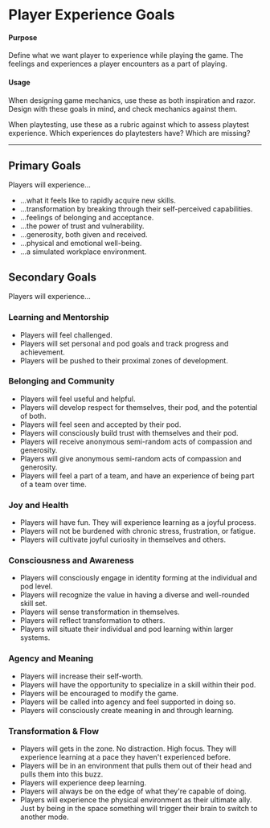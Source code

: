 # Player Experience Goals

#### Purpose
Define what we want player to experience while playing the game. The feelings and experiences a player encounters as a part of playing.

#### Usage
When designing game mechanics, use these as both inspiration and razor. Design with these goals in mind, and check mechanics against them.

When playtesting, use these as a rubric against which to assess playtest experience. Which experiences do playtesters have? Which are missing?

---

## Primary Goals

Players will experience...

- …what it feels like to rapidly acquire new skills.
- …transformation by breaking through their self-perceived capabilities.
- …feelings of belonging and acceptance.
- …the power of trust and vulnerability.
- …generosity, both given and received.
- …physical and emotional well-being.
- …a simulated workplace environment.

## Secondary Goals

Players will experience...

### Learning and Mentorship
- Players will feel challenged.
- Players will set personal and pod goals and track progress and achievement.
- Players will be pushed to their proximal zones of development.

### Belonging and Community
- Players will feel useful and helpful.
- Players will develop respect for themselves, their pod, and the potential of both.
- Players will feel seen and accepted by their pod.
- Players will consciously build trust with themselves and their pod.
- Players will receive anonymous semi-random acts of compassion and generosity.
- Players will give anonymous semi-random acts of compassion and generosity.
- Players will feel a part of a team, and have an experience of being part of a team over time.

### Joy and Health
- Players will have fun. They will experience learning as a joyful process.
- Players will not be burdened with chronic stress, frustration, or fatigue.
- Players will cultivate joyful curiosity in themselves and others.

### Consciousness and Awareness
- Players will consciously engage in identity forming at the individual and pod level.
- Players will recognize the value in having a diverse and well-rounded skill set.
- Players will sense transformation in themselves.
- Players will reflect transformation to others.
- Players will situate their individual and pod learning within larger systems.

### Agency and Meaning
- Players will increase their self-worth.
- Players will have the opportunity to specialize in a skill within their pod.
- Players will be encouraged to modify the game.
- Players will be called into agency and feel supported in doing so.
- Players will consciously create meaning in and through learning.

### Transformation & Flow
- Players will gets in the zone. No distraction. High focus. They will experience learning at a pace they haven't experienced before.
- Players will be in an environment that pulls them out of their head and pulls them into this buzz.
- Players will experience deep learning.
- Players will always be on the edge of what they're capable of doing.
- Players will experience the physical environment as their ultimate ally. Just by being in the space something will trigger their brain to switch to another mode.
